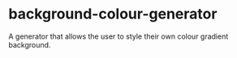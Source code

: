 # background-colour-generator
A generator that allows the user to style their own colour gradient background.
